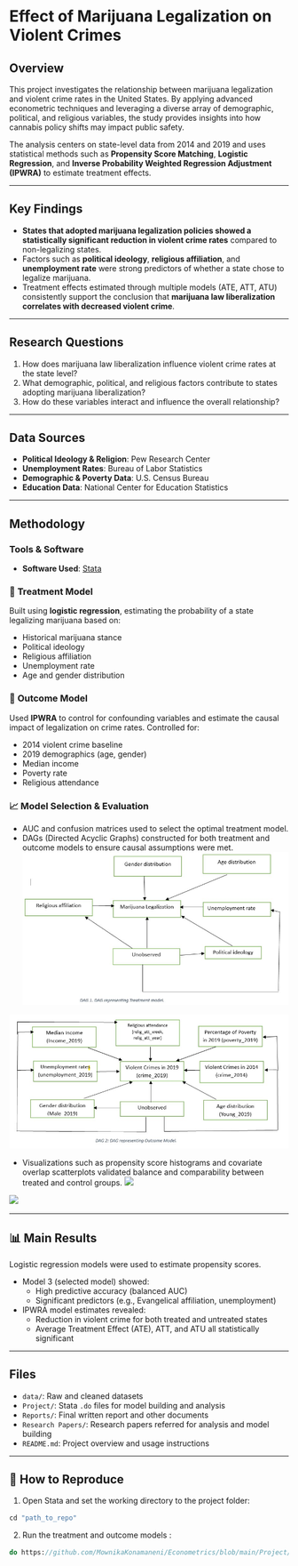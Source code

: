 # Effect of Marijuana Legalization on Violent Crimes

## Overview

This project investigates the relationship between marijuana legalization and violent crime rates in the United States. By applying advanced econometric techniques and leveraging a diverse array of demographic, political, and religious variables, the study provides insights into how cannabis policy shifts may impact public safety.

The analysis centers on state-level data from 2014 and 2019 and uses statistical methods such as **Propensity Score Matching**, **Logistic Regression**, and **Inverse Probability Weighted Regression Adjustment (IPWRA)** to estimate treatment effects.

---

## Key Findings

* **States that adopted marijuana legalization policies showed a statistically significant reduction in violent crime rates** compared to non-legalizing states.
* Factors such as **political ideology**, **religious affiliation**, and **unemployment rate** were strong predictors of whether a state chose to legalize marijuana.
* Treatment effects estimated through multiple models (ATE, ATT, ATU) consistently support the conclusion that **marijuana law liberalization correlates with decreased violent crime**.

---

## Research Questions

1. How does marijuana law liberalization influence violent crime rates at the state level?
2. What demographic, political, and religious factors contribute to states adopting marijuana liberalization?
3. How do these variables interact and influence the overall relationship?

---

## Data Sources

- **Political Ideology & Religion**: Pew Research Center
- **Unemployment Rates**: Bureau of Labor Statistics
- **Demographic & Poverty Data**: U.S. Census Bureau
- **Education Data**: National Center for Education Statistics

---

## Methodology

### Tools & Software
* **Software Used**: [Stata](https://www.stata.com)
  
### 📌 **Treatment Model**

Built using **logistic regression**, estimating the probability of a state legalizing marijuana based on:

* Historical marijuana stance
* Political ideology
* Religious affiliation
* Unemployment rate
* Age and gender distribution

### 📌 **Outcome Model**

Used **IPWRA** to control for confounding variables and estimate the causal impact of legalization on crime rates. Controlled for:

* 2014 violent crime baseline
* 2019 demographics (age, gender)
* Median income
* Poverty rate
* Religious attendance

### 📈 **Model Selection & Evaluation**

* AUC and confusion matrices used to select the optimal treatment model.
* DAGs (Directed Acyclic Graphs) constructed for both treatment and outcome models to ensure causal assumptions were met.
![ ](https://github.com/MownikaKonamaneni/Econometrics/blob/main/Images/DAG_Treatment_model.jpg)

![ ](https://github.com/MownikaKonamaneni/Econometrics/blob/main/Images/DAG_Outcome_model.jpg)

* Visualizations such as propensity score histograms and covariate overlap scatterplots validated balance and comparability between treated and control groups.
![ ](https://github.com/MownikaKonamaneni/Econometrics/blob/main/Images/Images/Propensity_Scores.png)

![ ](https://github.com/MownikaKonamaneni/Econometrics/blob/main/Images/Images/Overlap_between_covariates.jpg)

---
## 📊 Main Results
Logistic regression models were used to estimate propensity scores.
* Model 3 (selected model) showed:
  * High predictive accuracy (balanced AUC)
  * Significant predictors (e.g., Evangelical affiliation, unemployment)
* IPWRA model estimates revealed:
  * Reduction in violent crime for both treated and untreated states
  * Average Treatment Effect (ATE), ATT, and ATU all statistically significant

---

## Files

* `data/`: Raw and cleaned datasets
* `Project/`: Stata `.do` files for model building and analysis
* `Reports/`: Final written report and other documents
* `Research Papers/`: Research papers referred for analysis and model building
* `README.md`: Project overview and usage instructions

---

## 📘 How to Reproduce
1. Open Stata and set the working directory to the project folder:
   
```stata
cd "path_to_repo"
```
2. Run the treatment and outcome models :

```stata
do https://github.com/MownikaKonamaneni/Econometrics/blob/main/Project/Final_project.do
```

